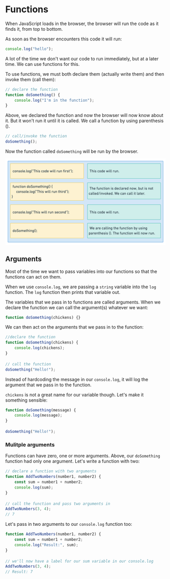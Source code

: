 # Functions

When JavaScript loads in the browser, the browser will run the code as it finds it, from top to bottom.

As soon as the browser encounters this code it will run:

```js
console.log("hello");
```

A lot of the time we don't want our code to run immediately, but at a later time. We can use functions for this.

To use functions, we must both declare them (actually write them) and then invoke them (call them):

```js
// declare the function
function doSomething() {
    console.log("I'm in the function");
}
```

Above, we declared the function and now the browser will now know about it. But it won't run it until it is called. We call a function by using parenthesis ().

```js
// call/invoke the function
doSomething();
```

Now the function called `doSomething` will be run by the browser.

![Functions](images/functions-1.png)

## Arguments

Most of the time we want to pass variables into our functions so that the functions can act on them.

When we use `console.log`, we are passing a `string` variable into the `log` function. The `log` function then prints that variable out.

The variables that we pass in to functions are called arguments. When we declare the function we can call the argument(s) whatever we want:

```js
function doSomething(chickens) {}
```

We can then act on the arguments that we pass in to the function:

```js
//declare the function
function doSomething(chickens) {
    console.log(chickens);
}

// call the function
doSomething("Hello!");
```

Instead of hardcoding the message in our `console.log`, it will log the argument that we pass in to the function.

`chickens` is not a great name for our variable though. Let's make it something sensible:

```js
function doSomething(message) {
    console.log(message);
}

doSomething("Hello!");
```

### Mulitple arguments

Functions can have zero, one or more arguments. Above, our `doSomething` function had only one argument. Let's write a function with two:

```js
// declare a function with two arguments
function AddTwoNumbers(number1, number2) {
    const sum = number1 + number2;
    console.log(sum);
}

// call the function and pass two arguments in
AddTwoNumbers(3, 4);
// 7
```

Let's pass in two arguments to our `console.log` function too:

```js
function AddTwoNumbers(number1, number2) {
    const sum = number1 + number2;
    console.log("Result:", sum);
}

// we'll now have a label for our sum variable in our console.log
AddTwoNumbers(3, 4);
// Result: 7
```
